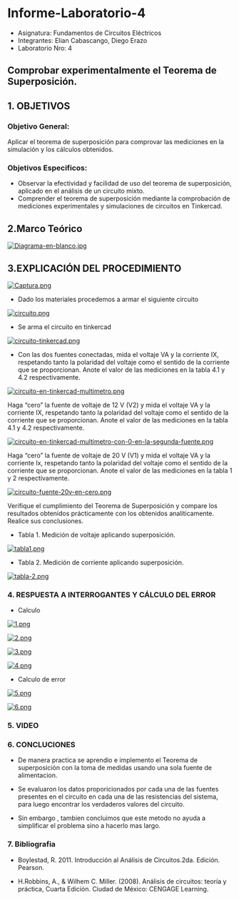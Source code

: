 # Informe-Laboratorio-4
- Asignatura: Fundamentos de Circuitos Eléctricos
- Integrantes: Elian Cabascango, Diego Erazo
- Laboratorio Nro: 4

## Comprobar experimentalmente el Teorema de Superposición.

## 1. OBJETIVOS

### Objetivo General:

Aplicar el teorema de superposición para comprovar las mediciones en la simulación y los cálculos obtenidos.

### Objetivos Especificos:

- Observar la efectividad y facilidad de uso del teorema de superposición, aplicado en el análisis de un circuito mixto.
- Comprender el teorema de superposición mediante la comprobación de mediciones experimentales y simulaciones de 
  circuitos en Tinkercad.
  
## 2.Marco Teórico

[![Diagrama-en-blanco.jpg](https://i.postimg.cc/YCD6TnBN/Diagrama-en-blanco.jpg)](https://postimg.cc/yD93ZTdW)

## 3.EXPLICACIÓN DEL PROCEDIMIENTO

[![Captura.png](https://i.postimg.cc/7PzmrVfS/Captura.png)](https://postimg.cc/ThRrrnjP)

- Dado los materiales procedemos a armar el siguiente circuito

[![circuito.png](https://i.postimg.cc/X7cLpYKJ/circuito.png)](https://postimg.cc/Vdvnh1VQ)

- Se arma el circuito en tinkercad

[![circuito-tinkercad.png](https://i.postimg.cc/NMv6bhBF/circuito-tinkercad.png)](https://postimg.cc/7CXJYWCr)

- Con las dos fuentes conectadas, mida el voltaje VA y la corriente IX, respetando
 tanto la polaridad del voltaje como el sentido de la corriente que se proporcionan. Anote
 el valor de las mediciones en la tabla 4.1 y 4.2 respectivamente.
 
 [![circuito-en-tinkercad-multimetro.png](https://i.postimg.cc/d1R8xWVB/circuito-en-tinkercad-multimetro.png)](https://postimg.cc/Vr6rSWMr)
 
Haga “cero” la fuente de voltaje de 12 V (V2) y mida el voltaje VA y la corriente
IX, respetando tanto la polaridad del voltaje como el sentido de la corriente que se
proporcionan. Anote el valor de las mediciones en la tabla 4.1 y 4.2 respectivamente.

[![circuito-en-tinkercad-multimetro-con-0-en-la-segunda-fuente.png](https://i.postimg.cc/3r4yNfTb/circuito-en-tinkercad-multimetro-con-0-en-la-segunda-fuente.png)](https://postimg.cc/Yj72y3j1)

Haga “cero” la fuente de voltaje de 20 V (V1) y mida el voltaje VA y la corriente Ix, respetando tanto la polaridad del 
voltaje como el sentido de la corriente que se proporcionan. Anote el valor de las mediciones en la tabla 1 y 2 respectivamente.

[![circuito-fuente-20v-en-cero.png](https://i.postimg.cc/Y98xSnBS/circuito-fuente-20v-en-cero.png)](https://postimg.cc/k66S1y4r)

Verifique el cumplimiento del Teorema de Superposición y compare los
resultados obtenidos prácticamente con los obtenidos analíticamente. Realice sus
conclusiones.

- Tabla 1. Medición de voltaje aplicando superposición.

[![tabla1.png](https://i.postimg.cc/C5qd257V/tabla1.png)](https://postimg.cc/sG3VQVbn)

- Tabla 2. Medición de corriente aplicando superposición.

[![tabla-2.png](https://i.postimg.cc/ZR0csGQh/tabla-2.png)](https://postimg.cc/0MRDbBxt)

### 4. RESPUESTA A INTERROGANTES Y CÁLCULO DEL ERROR
- Calculo 

[![1.png](https://i.postimg.cc/qvz5gZ0q/1.png)](https://postimg.cc/4YR5SPYR)

[![2.png](https://i.postimg.cc/KYTpDk1y/2.png)](https://postimg.cc/p92B2dQ0)

[![3.png](https://i.postimg.cc/SspTTS9Y/3.png)](https://postimg.cc/HJB9jCBT)

[![4.png](https://i.postimg.cc/cHMDPp79/4.png)](https://postimg.cc/Q9CkTny1)

- Calculo de error

[![5.png](https://i.postimg.cc/N0Q2pZMf/5.png)](https://postimg.cc/nXwLLRB6)

[![6.png](https://i.postimg.cc/W4SFKSFm/6.png)](https://postimg.cc/d7kVZ29D)

### 5. VIDEO

### 6. CONCLUCIONES
- De manera practica se aprendio e implemento el Teorema de superposición con la toma de medidas usando una sola fuente de alimentacion.

- Se evaluaron los datos proporicionados por cada una de las fuentes presentes en el circuito en cada una de las resistencias del sistema, para luego encontrar los verdaderos valores del circuito.

- Sin embargo , tambien concluimos que este metodo no ayuda a simplificar el problema sino a hacerlo mas largo.

### 7. Bibliografia

- Boylestad, R. 2011. Introducción al Análisis de Circuitos.2da. Edición. Pearson.

- H.Robbins, A., & Wilhem C. Miller. (2008). Análisis de circuitos: teoría y práctica, Cuarta Edición. Ciudad de México: CENGAGE Learning.





